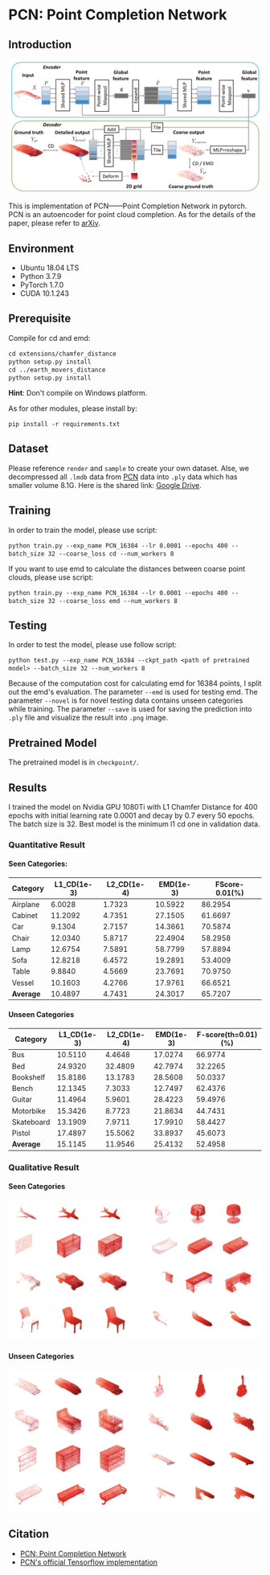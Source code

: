 # PCN: Point Completion Network

## Introduction

![PCN](images/network.png)

This is implementation of PCN——Point Completion Network in pytorch. PCN is an autoencoder for point cloud completion. As for the details of the paper, please refer to [arXiv](https://arxiv.org/pdf/1808.00671.pdf).

## Environment

* Ubuntu 18.04 LTS
* Python 3.7.9
* PyTorch 1.7.0
* CUDA 10.1.243

## Prerequisite

Compile for cd and emd:

```shell
cd extensions/chamfer_distance
python setup.py install
cd ../earth_movers_distance
python setup.py install
```

**Hint**: Don't compile on Windows platform.

As for other modules, please install by:

```shell
pip install -r requirements.txt
```

## Dataset

Please reference `render` and `sample` to create your own dataset. Alse, we decompressed all `.lmdb` data from [PCN](https://drive.google.com/drive/folders/1M_lJN14Ac1RtPtEQxNlCV9e8pom3U6Pa) data into `.ply` data which has smaller volume 8.1G. Here is the shared link: [Google Drive](https://drive.google.com/file/d/1OvvRyx02-C_DkzYiJ5stpin0mnXydHQ7/view?usp=sharing).

## Training

In order to train the model, please use script:

```shell
python train.py --exp_name PCN_16384 --lr 0.0001 --epochs 400 --batch_size 32 --coarse_loss cd --num_workers 8
```

If you want to use emd to calculate the distances between coarse point clouds, please use script:

```shell
python train.py --exp_name PCN_16384 --lr 0.0001 --epochs 400 --batch_size 32 --coarse_loss emd --num_workers 8
```

## Testing

In order to test the model, please use follow script:

```shell
python test.py --exp_name PCN_16384 --ckpt_path <path of pretrained model> --batch_size 32 --num_workers 8
```

Because of the computation cost for calculating emd for 16384 points, I split out the emd's evaluation. The parameter `--emd` is used for testing emd. The parameter `--novel` is for novel testing data contains unseen categories while training. The parameter `--save` is used for saving the prediction into `.ply` file and visualize the result into `.png` image.

## Pretrained Model

The pretrained model is in `checkpoint/`.

## Results

I trained the model on Nvidia GPU 1080Ti with L1 Chamfer Distance for 400 epochs with initial learning rate 0.0001 and decay by 0.7 every 50 epochs. The batch size is 32. Best model is the minimum l1 cd one in validation data.

### Quantitative Result

#### Seen Categories:

Category | L1_CD(1e-3) | L2_CD(1e-4) | EMD(1e-3) | FScore-0.01(%)
-- | -- | -- | -- | --
Airplane | 6.0028 | 1.7323 | 10.5922 | 86.2954
Cabinet | 11.2092 | 4.7351 | 27.1505 | 61.6697
Car | 9.1304 | 2.7157 | 14.3661 | 70.5874
Chair | 12.0340 | 5.8717 | 22.4904 | 58.2958
Lamp | 12.6754 | 7.5891 | 58.7799 | 57.8894
Sofa | 12.8218 | 6.4572 | 19.2891 | 53.4009
Table | 9.8840 | 4.5669 | 23.7691 | 70.9750
Vessel | 10.1603 | 4.2766 | 17.9761 | 66.6521
**Average** | 10.4897 | 4.7431 | 24.3017 | 65.7207

#### Unseen Categories

Category | L1_CD(1e-3) | L2_CD(1e-4) | EMD(1e-3) | F-score(th=0.01)(%)
-- | -- | -- | -- | --
Bus       | 10.5110 | 4.4648  | 17.0274 | 66.9774
Bed       | 24.9320 | 32.4809 | 42.7974 | 32.2265
Bookshelf | 15.8186 | 13.1783 | 28.5608 | 50.0337
Bench     | 12.1345 | 7.3033  | 12.7497 | 62.4376
Guitar    | 11.4964 | 5.9601  | 28.4223 | 59.4976
Motorbike | 15.3426 | 8.7723  | 21.8634 | 44.7431
Skateboard| 13.1909 | 7.9711  | 17.9910 | 58.4427
Pistol    | 17.4897 | 15.5062 | 33.8937 | 45.6073
**Average**  | 15.1145 | 11.9546 | 25.4132 | 52.4958

### Qualitative Result

#### Seen Categories

![seen](images/seen_categories.png)

#### Unseen Categories

![unseen](images/unseen_categories.png)

## Citation

* [PCN: Point Completion Network](https://arxiv.org/pdf/1808.00671.pdf)
* [PCN's official Tensorflow implementation](https://github.com/wentaoyuan/pcn)

